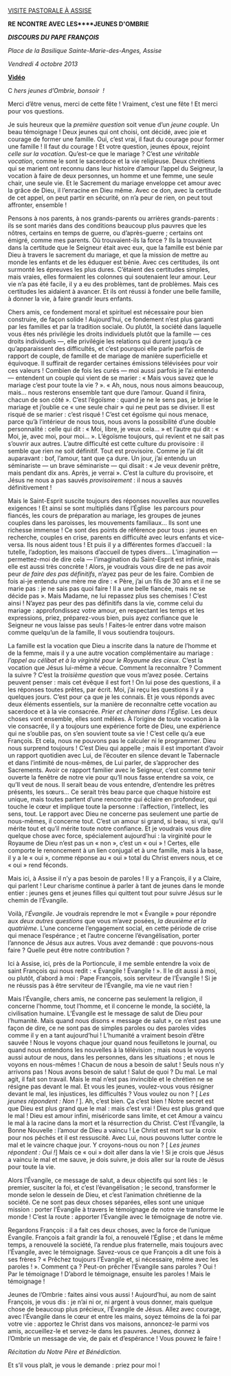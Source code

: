 [VISITE PASTORALE À ASSISE](/content/francesco/fr/travels/2013/inside/documents/papa-francesco-assisi-20131004.html)

**RE** **NCONTRE AVEC LES****JEUNES D'OMBRIE**

***DISCOURS DU PAPE FRANÇOIS***

*Place de la Basilique Sainte-Marie-des-Anges, Assise*

*Vendredi 4 octobre 2013*

**[Vidéo](http://player.rv.va/vaticanplayer.asp?language=it&tic=VA_UK45RF3E)**

C *hers jeunes d’Ombrie, bonsoir  !*

Merci d’être venus, merci de cette fête ! Vraiment, c’est une fête ! Et merci pour vos questions.

Je suis heureux que la *première question* soit venue d’un *jeune couple*. Un beau témoignage ! Deux jeunes qui ont choisi, ont décidé, avec joie et courage de former une famille. Oui, c’est vrai, il faut du courage pour former une famille ! Il faut du courage ! Et votre question, jeunes époux, rejoint *celle sur la vocation*. Qu’est-ce que le mariage ? C’est *une véritable vocation*, comme le sont le sacerdoce et la vie religieuse. Deux chrétiens qui se marient ont reconnu dans leur histoire d’amour l’appel du Seigneur, la vocation à faire de deux personnes, un homme et une femme, une seule chair, une seule vie. Et le Sacrement du mariage enveloppe cet amour avec la grâce de Dieu, il l’enracine en Dieu même. Avec ce don, avec la certitude de cet appel, on peut partir en sécurité, on n’a peur de rien, on peut tout affronter, ensemble !

Pensons à nos parents, à nos grands-parents ou arrières grands-parents : ils se sont mariés dans des conditions beaucoup plus pauvres que les nôtres, certains en temps de guerre, ou d’après-guerre ; certains ont émigré, comme mes parents. Où trouvaient-ils la force ? Ils la trouvaient dans la certitude que le Seigneur était avec eux, que la famille est bénie par Dieu à travers le sacrement du mariage, et que la mission de mettre au monde les enfants et de les éduquer est bénie. Avec ces certitudes, ils ont surmonté les épreuves les plus dures. C’étaient des certitudes simples, mais vraies, elles formaient les colonnes qui soutenaient leur amour. Leur vie n’a pas été facile, il y a eu des problèmes, tant de problèmes. Mais ces certitudes les aidaient à avancer. Et ils ont réussi à fonder une belle famille, à donner la vie, à faire grandir leurs enfants.

Chers amis, ce fondement moral et spirituel est nécessaire pour bien construire, de façon solide ! Aujourd’hui, ce fondement n’est plus garanti par les familles et par la tradition sociale. Ou plutôt, la société dans laquelle vous êtes nés privilégie les droits individuels plutôt que la famille — ces droits individuels —, elle privilégie les relations qui durent jusqu’à ce qu’apparaissent des difficultés, et c’est pourquoi elle parle parfois de rapport de couple, de famille et de mariage de manière superficielle et équivoque. Il suffirait de regarder certaines émissions télévisées pour voir ces valeurs ! Combien de fois les curés — moi aussi parfois je l’ai entendu — entendent un couple qui vient de se marier : « Mais vous savez que le mariage c’est pour toute la vie ? ». « Ah, nous, nous nous aimons beaucoup, mais... nous resterons ensemble tant que dure l’amour. Quand il finira, chacun de son côté ». C’est l’égoïsme : quand je ne le sens pas, je brise le mariage et j’oublie ce « une seule chair » qui ne peut pas se diviser. Il est risqué de se marier : c’est risqué ! C’est cet égoïsme qui nous menace, parce qu’à l’intérieur de nous tous, nous avons la possibilité d’une double personnalité : celle qui dit : « Moi, libre, je veux cela... » et l’autre qui dit : « Moi, je, avec moi, pour moi... ». L’égoïsme toujours, qui revient et ne sait pas s’ouvrir aux autres. L’autre difficulté est cette culture du provisoire : il semble que rien ne soit définitif. Tout est provisoire. Comme je l’ai dit auparavant : bof, l’amour, tant que ça dure. Un jour, j’ai entendu un séminariste — un brave séminariste — qui disait : « Je veux devenir prêtre, mais pendant dix ans. Après, je verrai ». C’est la culture du provisoire, et Jésus ne nous a pas sauvés *provisoirement* : il nous a sauvés définitivement !

Mais le Saint-Esprit suscite toujours des réponses nouvelles aux nouvelles exigences ! Et ainsi se sont multipliés dans l’Église  les parcours pour fiancés, les cours de préparation au mariage, les groupes de jeunes couples dans les paroisses, les mouvements familiaux... Ils sont une richesse immense ! Ce sont des points de référence pour tous : jeunes en recherche, couples en crise, parents en difficulté avec leurs enfants et vice-versa. Ils nous aident tous ! Et puis il y a différentes formes d’accueil : la tutelle, l’adoption, les maisons d’accueil de types divers… L’imagination — permettez-moi de dire cela — l’imagination du Saint-Esprit est infinie, mais elle est aussi très concrète ! Alors, je voudrais vous dire de ne pas avoir peur *de faire des pas définitifs*, n’ayez pas peur de les faire. Combien de fois ai-je entendu une mère me dire : « Père, j’ai un fils de 30 ans et il ne se marie pas : je ne sais pas quoi faire ! Il a une belle fiancée, mais ne se décide pas ». Mais Madame, ne lui repassez plus ses chemises ! C’est ainsi ! N’ayez pas peur des pas définitifs dans la vie, comme celui du mariage : approfondissez votre amour, en respectant les temps et les expressions, priez, préparez-vous bien, puis ayez confiance que le Seigneur ne vous laisse pas seuls ! Faites-le entrer dans votre maison comme quelqu’un de la famille, Il vous soutiendra toujours.

La famille est la vocation que Dieu a inscrite dans la nature de l’homme et de la femme, mais il y a une autre vocation complémentaire au mariage : *l’appel au célibat et à la virginité pour le Royaume des cieux*. C’est la vocation que Jésus lui-même a vécue. Comment la reconnaître ? Comment la suivre ? C’est la *troisième question* que vous m’avez posée. Certains peuvent penser : mais cet évêque il est fort ! On lui pose des questions, il a les réponses toutes prêtes, par écrit. Moi, j’ai reçu les questions il y a quelques jours. C’est pour ça que je les connais. Et je vous réponds avec deux éléments essentiels, sur la manière de reconnaître cette vocation au sacerdoce et à la vie consacrée. *Prier et cheminer dans l’Église*. Les deux choses vont ensemble, elles sont mêlées. À l’origine de toute vocation à la vie consacrée, il y a toujours une expérience forte de Dieu, une expérience qui ne s’oublie pas, on s’en souvient toute sa vie ! C’est celle qu’a eue François. Et cela, nous ne pouvons pas le calculer ni le programmer. Dieu nous surprend toujours ! C’est Dieu qui appelle ; mais il est important d’avoir un rapport quotidien avec Lui, de l’écouter en silence devant le Tabernacle et dans l’intimité de nous-mêmes, de Lui parler, de s’approcher des Sacrements. Avoir ce rapport familier avec le Seigneur, c’est comme tenir ouverte la fenêtre de notre vie pour qu’Il nous fasse entendre sa voix, ce qu’Il veut de nous. Il serait beau de vous entendre, d’entendre les prêtres présents, les sœurs… Ce serait très beau parce que chaque histoire est unique, mais toutes partent d’une rencontre qui éclaire en profondeur, qui touche le cœur et implique toute la personne : l’affection, l’intellect, les sens, tout. Le rapport avec Dieu ne concerne pas seulement une partie de nous-mêmes, il concerne tout. C’est un amour si grand, si beau, si vrai, qu’il mérite tout et qu’il mérite toute notre confiance. Et je voudrais vous dire quelque chose avec force, spécialement aujourd’hui : la virginité pour le Royaume de Dieu n’est pas un « non », c’est un « oui » ! Certes, elle comporte le renoncement à un lien conjugal et à une famille, mais à la base, il y a le « oui », comme réponse au « oui » total du Christ envers nous, et ce « oui » rend féconds.

Mais ici, à Assise il n’y a pas besoin de paroles ! Il y a François, il y a Claire, qui parlent ! Leur charisme continue à parler à tant de jeunes dans le monde entier : jeunes gens et jeunes filles qui quittent tout pour suivre Jésus sur le chemin de l’Évangile.

Voilà, *l’Évangile*. Je voudrais reprendre le mot « Évangile » pour répondre aux *deux autres questions* que vous m’avez posées, *la deuxième et la quatrième*. L’une concerne l’engagement social, en cette période de crise qui menace l’espérance ; et l’autre concerne l’évangélisation, porter l’annonce de Jésus aux autres. Vous avez demandé : que pouvons-nous faire ? Quelle peut être notre contribution ?

Ici à Assise, ici, près de la Portioncule, il me semble entendre la voix de saint François qui nous redit : « Évangile ! Évangile ! ». Il le dit aussi à moi, ou plutôt, d’abord à moi : Pape François, sois serviteur de l’Évangile ! Si je ne réussis pas à être serviteur de l’Évangile, ma vie ne vaut rien !

Mais l’Évangile, chers amis, ne concerne pas seulement la religion, il concerne l’homme, tout l’homme, et il concerne le monde, la société, la civilisation humaine. L’Évangile est le message de salut de Dieu pour l’humanité. Mais quand nous disons « message de salut », ce n’est pas une façon de dire, ce ne sont pas de simples paroles ou des paroles vides comme il y en a tant aujourd’hui ! L’humanité a vraiment besoin d’être sauvée ! Nous le voyons chaque jour quand nous feuilletons le journal, ou quand nous entendons les nouvelles à la télévision ; mais nous le voyons aussi autour de nous, dans les personnes, dans les situations ; et nous le voyons en nous-mêmes ! Chacun de nous a besoin de salut ! Seuls nous n’y arrivons pas ! Nous avons besoin de salut ! Salut de quoi ? Du mal. Le mal agit, il fait son travail. Mais le mal n’est pas invincible et le chrétien ne se résigne pas devant le mal. Et vous les jeunes, voulez-vous vous résigner devant le mal, les injustices, les difficultés ? Vous voulez ou non ? [ *Les jeunes répondent : Non !* ]. Ah, c’est bien. Ça c’est bien ! Notre secret est que Dieu est plus grand que le mal : mais c’est vrai ! Dieu est plus grand que le mal ! Dieu est amour infini, miséricorde sans limite, et cet Amour a vaincu le mal à la racine dans la mort et la résurrection du Christ. C’est l’Évangile, la Bonne Nouvelle : l’amour de Dieu a vaincu ! Le Christ est mort sur la croix pour nos péchés et il est ressuscité. Avec Lui, nous pouvons lutter contre le mal et le vaincre chaque jour. Y croyons-nous ou non ? [ *Les jeunes répondent : Oui !*] Mais ce « oui » doit aller dans la vie ! Si je crois que Jésus a vaincu le mal et me sauve, je dois suivre, je dois aller sur la route de Jésus pour toute la vie.

Alors l’Évangile, ce message de salut, a deux objectifs qui sont liés : le premier, susciter la foi, et c’est l’évangélisation ; le second, transformer le monde selon le dessein de Dieu, et c’est l’animation chrétienne de la société. Ce ne sont pas deux choses séparées, elles sont une unique mission : porter l’Évangile à travers le témoignage de notre vie transforme le monde ! C’est la route : apporter l’Évangile avec le témoignage de notre vie.

Regardons François : il a fait ces deux choses, avec la force de l’unique Évangile. François a fait grandir la foi, a renouvelé l’Église ; et dans le même temps, a renouvelé la société, l’a rendue plus fraternelle, mais toujours avec l’Évangile, avec le témoignage. Savez-vous ce que François a dit une fois à ses frères ? « Prêchez toujours l’Évangile et, si nécessaire, même avec les paroles ! ». Comment ça ? Peut-on prêcher l’Évangile sans paroles ? Oui ! Par le témoignage ! D’abord le témoignage, ensuite les paroles ! Mais le témoignage !

Jeunes de l’Ombrie : faites ainsi vous aussi ! Aujourd’hui, au nom de saint François, je vous dis : je n’ai ni or, ni argent à vous donner, mais quelque chose de beaucoup plus précieux, l’Évangile de Jésus. Allez avec courage, avec l’Évangile dans le cœur et entre les mains, soyez témoins de la foi par votre vie : apportez le Christ dans vos maisons, annoncez-le parmi vos amis, accueillez-le et servez-le dans les pauvres. Jeunes, donnez à l’Ombrie un message de vie, de paix et d’espérance ! Vous pouvez le faire !

*Récitation du Notre Père et Bénédiction.*

Et s’il vous plaît, je vous le demande : priez pour moi !